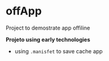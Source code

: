 # offApp
Project to demostrate app offiline

**Projeto using early technologies**


-  using `.manisfet` to save cache app

